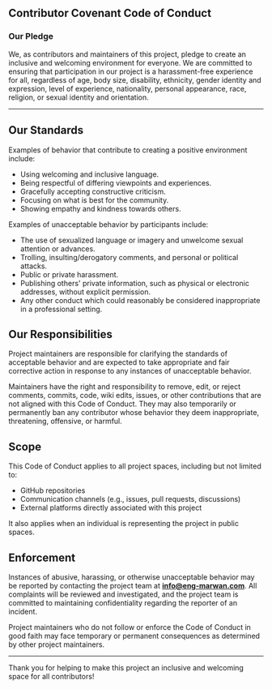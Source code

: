 ## Contributor Covenant Code of Conduct

### **Our Pledge**

We, as contributors and maintainers of this project, pledge to create an inclusive and welcoming environment for everyone. We are committed to ensuring that participation in our project is a harassment-free experience for all, regardless of age, body size, disability, ethnicity, gender identity and expression, level of experience, nationality, personal appearance, race, religion, or sexual identity and orientation.

---

## **Our Standards**

Examples of behavior that contribute to creating a positive environment include:
- Using welcoming and inclusive language.
- Being respectful of differing viewpoints and experiences.
- Gracefully accepting constructive criticism.
- Focusing on what is best for the community.
- Showing empathy and kindness towards others.

Examples of unacceptable behavior by participants include:
- The use of sexualized language or imagery and unwelcome sexual attention or advances.
- Trolling, insulting/derogatory comments, and personal or political attacks.
- Public or private harassment.
- Publishing others' private information, such as physical or electronic addresses, without explicit permission.
- Any other conduct which could reasonably be considered inappropriate in a professional setting.


## **Our Responsibilities**

Project maintainers are responsible for clarifying the standards of acceptable behavior and are expected to take appropriate and fair corrective action in response to any instances of unacceptable behavior.

Maintainers have the right and responsibility to remove, edit, or reject comments, commits, code, wiki edits, issues, or other contributions that are not aligned with this Code of Conduct. They may also temporarily or permanently ban any contributor whose behavior they deem inappropriate, threatening, offensive, or harmful.


## **Scope**

This Code of Conduct applies to all project spaces, including but not limited to:
- GitHub repositories
- Communication channels (e.g., issues, pull requests, discussions)
- External platforms directly associated with this project

It also applies when an individual is representing the project in public spaces.


## **Enforcement**

Instances of abusive, harassing, or otherwise unacceptable behavior may be reported by contacting the project team at **[info@eng-marwan.com](mailto:info@eng-marwan.com)**. All complaints will be reviewed and investigated, and the project team is committed to maintaining confidentiality regarding the reporter of an incident.

Project maintainers who do not follow or enforce the Code of Conduct in good faith may face temporary or permanent consequences as determined by other project maintainers.

---

Thank you for helping to make this project an inclusive and welcoming space for all contributors!
